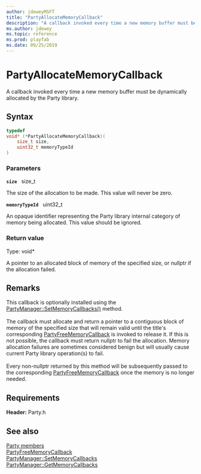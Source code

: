 ```yaml
---
author: jdeweyMSFT
title: "PartyAllocateMemoryCallback"
description: "A callback invoked every time a new memory buffer must be dynamically allocated by the Party library."
ms.author: jdewey
ms.topic: reference
ms.prod: playfab
ms.date: 09/25/2019
---
```


# PartyAllocateMemoryCallback  

A callback invoked every time a new memory buffer must be dynamically allocated by the Party library.  

## Syntax  
  
```cpp
typedef
void* (*PartyAllocateMemoryCallback)(  
    size_t size,  
    uint32_t memoryTypeId  
)  
```  
  
### Parameters  
  
**`size`** &nbsp; size_t  
  
The size of the allocation to be made. This value will never be zero.  
  
**`memoryTypeId`** &nbsp; uint32_t  
  
An opaque identifier representing the Party library internal category of memory being allocated. This value should be ignored.  
  
  
### Return value
Type: void*
  
A pointer to an allocated block of memory of the specified size, or nullptr if the allocation failed.
  
## Remarks  
  
This callback is optionally installed using the [PartyManager::SetMemoryCallbacks()](../classes/PartyManager/methods/partymanager_setmemorycallbacks.md) method. <br /><br /> The callback must allocate and return a pointer to a contiguous block of memory of the specified size that will remain valid until the title's corresponding [PartyFreeMemoryCallback](partyfreememorycallback.md) is invoked to release it. If this is not possible, the callback must return nullptr to fail the allocation. Memory allocation failures are sometimes considered benign but will usually cause current Party library operation(s) to fail.   <br /><br /> Every non-nullptr returned by this method will be subsequently passed to the corresponding [PartyFreeMemoryCallback](partyfreememorycallback.md) once the memory is no longer needed.
  
## Requirements  
  
**Header:** Party.h
  
## See also  
[Party members](../party_members.md)  
[PartyFreeMemoryCallback](partyfreememorycallback.md)  
[PartyManager::SetMemoryCallbacks](../classes/PartyManager/methods/partymanager_setmemorycallbacks.md)  
[PartyManager::GetMemoryCallbacks](../classes/PartyManager/methods/partymanager_getmemorycallbacks.md)
  
  
